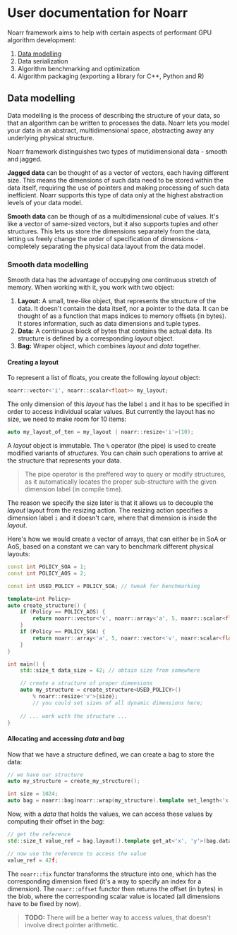 # User documentation for Noarr

Noarr framework aims to help with certain aspects of performant GPU algorithm development:

1. [Data modelling](#data-modelling)
2. Data serialization
3. Algorithm benchmarking and optimization
4. Algorithm packaging (exporting a library for C++, Python and R)


<a name="data-modelling"></a>
## Data modelling

Data modelling is the process of describing the structure of your data, so that an algorithm can be written to processes the data. Noarr lets you model your data in an abstract, multidimensional space, abstracting away any underlying physical structure.

Noarr framework distinguishes two types of mutidimensional data - smooth and jagged.

**Jagged data** can be thought of as a vector of vectors, each having different size. This means the dimensions of such data need to be stored within the data itself, requiring the use of pointers and making processing of such data inefficient. Noarr supports this type of data only at the highest abstraction levels of your data model.

**Smooth data** can be though of as a multidimensional cube of values. It's like a vector of same-sized vectors, but it also supports tuples and other structures. This lets us store the dimensions separately from the data, letting us freely change the order of specification of dimensions - completely separating the physical data layout from the data model.


<a name="smooth-data-modelling"></a>
### Smooth data modelling

Smooth data has the advantage of occupying one continuous stretch of memory. When working with it, you work with two object:

1. **Layout:** A small, tree-like object, that represents the structure of the data. It doesn't contain the data itself, nor a pointer to the data. It can be thought of as a function that maps indices to memory offsets (in bytes). It stores information, such as data dimensions and tuple types.
2. **Data:** A continuous block of bytes that contains the actual data. Its structure is defined by a corresponding *layout* object.
3. **Bag:** Wraper object, which combines *layout* and *data* together.

#### Creating a layout

To represent a list of floats, you create the following *layout* object:

```cpp
noarr::vector<'i', noarr::scalar<float>> my_layout;
```

The only dimension of this *layout* has the label `i` and it has to be specified in order to access individual scalar values. But currently the layout has no size, we need to make room for 10 items:

```cpp
auto my_layout_of_ten = my_layout | noarr::resize<'i'>(10);
```

A *layout* object is immutable. The `%` operator (the pipe) is used to create modified variants of *structures*. You can chain such operations to arrive at the structure that represents your data.

> The pipe operator is the preffered way to query or modify structures, as it automatically locates the proper sub-structure with the given dimension label (in compile time).

The reason we specify the size later is that it allows us to decouple the *layout* layout from the resizing action. The resizing action specifies a dimension label `i` and it doesn't care, where that dimension is inside the *layout*.

Here's how we would create a vector of arrays, that can either be in SoA or AoS, based on a constant we can vary to benchmark different physical layouts:

```cpp
const int POLICY_SOA = 1;
const int POLICY_AOS = 2;

const int USED_POLICY = POLICY_SOA; // tweak for benchmarking

template<int Policy>
auto create_structure() {
    if (Policy == POLICY_AOS) {
        return noarr::vector<'v', noarr::array<'a', 5, noarr::scalar<float>>>{};
    }
    if (Policy == POLICY_SOA) {
        return noarr::array<'a', 5, noarr::vector<'v', noarr:scalar<float>>>{};
    }
}

int main() {
    std::size_t data_size = 42; // obtain size from somewhere

    // create a structure of proper dimensions
    auto my_structure = create_structure<USED_POLICY>()
        % noarr::resize<'v'>{size};
        // you could set sizes of all dynamic dimensions here;
    
    // ... work with the structure ...
}
```


#### Allocating and accessing *data* and *bag*

Now that we have a structure defined, we can create a bag to store the data:

```cpp
// we have our structure
auto my_structure = create_my_structure();

int size = 1024;
auto bag = noarr::bag(noarr::wrap(my_structure).template set_length<'x'>(size).template set_length<'y'>(size));
```

Now, with a *data* that holds the values, we can access these values by computing their offset in the *bag*:

```cpp
// get the reference
std::size_t value_ref = bag.layout().template get_at<'x', 'y'>(bag.data(), i, j);

// now use the reference to access the value
value_ref = 42f;
```

The `noarr::fix` functor transforms the structure into one, which has the corresponding dimension fixed (it's a way to specify an index for a dimension). The `noarr::offset` functor then returns the offset (in bytes) in the blob, where the corresponding scalar value is located (all dimensions have to be fixed by now).

> **TODO:** There will be a better way to access values, that doesn't involve direct pointer arithmetic.
